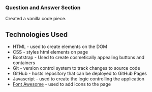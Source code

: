 ### Question and Answer Section

Created a vanilla code piece.

## Technologies Used
- HTML - used to create elements on the DOM
- CSS - styles html elements on page
- Bootstrap - Used to create cosmetically appealing buttons and containers
- Git - version control system to track changes to source code
- GitHub - hosts repository that can be deployed to GitHub Pages
- Javascript - used to create the logic controlling the application
- [Font Awesome](https://fontawesome.com/) - used to add icons to the page
